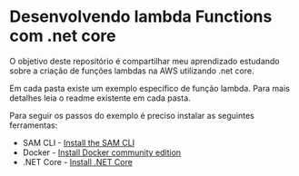 # Desenvolvendo lambda Functions com .net core

O objetivo deste repositório é compartilhar meu aprendizado estudando sobre a criação de funções lambdas na AWS utilizando .net core.

Em cada pasta existe um exemplo específico de função lambda. Para mais detalhes leia o readme existente em cada pasta.

Para seguir os passos do exemplo é preciso instalar as seguintes ferramentas:

* SAM CLI - [Install the SAM CLI](https://docs.aws.amazon.com/serverless-application-model/latest/developerguide/serverless-sam-cli-install.html)
* Docker - [Install Docker community edition](https://hub.docker.com/search/?type=edition&offering=community)
* .NET Core - [Install .NET Core](https://www.microsoft.com/net/download)
